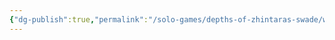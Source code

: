 ```yaml
---
{"dg-publish":true,"permalink":"/solo-games/depths-of-zhintaras-swade/world/megadungeon/e1-scarlet-tomb/e1-news-feed-excalidraw/","tags":["excalidraw"],"noteIcon":""}
---
```

<style> .container {font-family: sans-serif; text-align: center;} .button-wrapper button {z-index: 1;height: 40px; width: 100px; margin: 10px;padding: 5px;} .excalidraw .App-menu_top .buttonList { display: flex;} .excalidraw-wrapper { height: 800px; margin: 50px; position: relative;} :root[dir="ltr"] .excalidraw .layer-ui__wrapper .zen-mode-transition.App-menu_bottom--transition-left {transform: none;} </style><script src="https://cdn.jsdelivr.net/npm/react@17/umd/react.production.min.js"></script><script src="https://cdn.jsdelivr.net/npm/react-dom@17/umd/react-dom.production.min.js"></script><script type="text/javascript" src="https://cdn.jsdelivr.net/npm/@excalidraw/excalidraw@0/dist/excalidraw.production.min.js"></script><div id="E1_News_Feedexcalidraw.md"></div><script>(function(){const InitialData={"type":"excalidraw","version":2,"source":"https://github.com/zsviczian/obsidian-excalidraw-plugin/releases/tag/2.0.23","elements":[{"type":"image","version":738,"versionNonce":120897170,"isDeleted":false,"id":"bZLuEjSR","fillStyle":"hachure","strokeWidth":1,"strokeStyle":"solid","roughness":1,"opacity":100,"angle":0,"x":738.9328091736529,"y":-1511.9593082180054,"strokeColor":"transparent","backgroundColor":"transparent","width":793.2480057669243,"height":1011.305358001555,"seed":54744,"groupIds":[],"frameId":null,"roundness":null,"boundElements":[],"updated":1710044572510,"link":null,"locked":true,"status":"pending","fileId":"f9ce91cd7df257b5974a4cdd63c099c6384abca3","scale":[1,1]},{"type":"text","version":537,"versionNonce":1114221454,"isDeleted":false,"id":"hQDmbilM","fillStyle":"solid","strokeWidth":2,"strokeStyle":"solid","roughness":1,"opacity":100,"angle":0,"x":764.2030121904264,"y":-1285.9549538611627,"strokeColor":"#1e1e1e","backgroundColor":"transparent","width":206.4132080078125,"height":24.984272193466467,"seed":536771377,"groupIds":[],"frameId":null,"roundness":null,"boundElements":[],"updated":1710044572510,"link":null,"locked":false,"fontSize":19.987417754773173,"fontFamily":1,"text":"Scarlet Tomb Level 1","rawText":"Scarlet Tomb Level 1","textAlign":"left","verticalAlign":"top","containerId":null,"originalText":"Scarlet Tomb Level 1","lineHeight":1.25,"baseline":17},{"type":"text","version":486,"versionNonce":855841874,"isDeleted":false,"id":"2iNMVtvO","fillStyle":"solid","strokeWidth":2,"strokeStyle":"solid","roughness":1,"opacity":100,"angle":0,"x":1001.5866023899663,"y":-1286.3357666894597,"strokeColor":"#1e1e1e","backgroundColor":"transparent","width":128.0532684326172,"height":23.235458239146112,"seed":1128389503,"groupIds":[],"frameId":null,"roundness":null,"boundElements":[],"updated":1710044572510,"link":null,"locked":false,"fontSize":18.58836659131689,"fontFamily":1,"text":"On level enter","rawText":"On level enter","textAlign":"left","verticalAlign":"top","containerId":null,"originalText":"On level enter","lineHeight":1.25,"baseline":16},{"type":"text","version":437,"versionNonce":1200163278,"isDeleted":false,"id":"uMTwHRcU","fillStyle":"solid","strokeWidth":2,"strokeStyle":"solid","roughness":1,"opacity":100,"angle":0,"x":861.7551960498797,"y":-1216.0014066142064,"strokeColor":"#1e1e1e","backgroundColor":"transparent","width":12.701187133789062,"height":28.259341101664205,"seed":1103945215,"groupIds":[],"frameId":null,"roundness":null,"boundElements":[],"updated":1710044572510,"link":null,"locked":false,"fontSize":22.607472881331365,"fontFamily":1,"text":"x","rawText":"x","textAlign":"left","verticalAlign":"top","containerId":null,"originalText":"x","lineHeight":1.25,"baseline":20},{"type":"text","version":463,"versionNonce":415220242,"isDeleted":false,"id":"ymjfp9g6","fillStyle":"solid","strokeWidth":2,"strokeStyle":"solid","roughness":1,"opacity":100,"angle":0,"x":860.9178822394603,"y":-1040.1655064260735,"strokeColor":"#1e1e1e","backgroundColor":"transparent","width":12.701187133789062,"height":28.259341101664205,"seed":277764913,"groupIds":[],"frameId":null,"roundness":null,"boundElements":[],"updated":1710044572510,"link":null,"locked":false,"fontSize":22.607472881331365,"fontFamily":1,"text":"x","rawText":"x","textAlign":"left","verticalAlign":"top","containerId":null,"originalText":"x","lineHeight":1.25,"baseline":20},{"type":"text","version":517,"versionNonce":631414798,"isDeleted":false,"id":"CiRIpUE0","fillStyle":"solid","strokeWidth":2,"strokeStyle":"solid","roughness":1,"opacity":100,"angle":0,"x":684.6315552379018,"y":-1205.7136418565585,"strokeColor":"#1e1e1e","backgroundColor":"transparent","width":55.05357360839844,"height":28.259341101664205,"seed":1010665919,"groupIds":[],"frameId":null,"roundness":null,"boundElements":[],"updated":1710044572510,"link":null,"locked":false,"fontSize":22.607472881331365,"fontFamily":1,"text":"Past","rawText":"Past","textAlign":"left","verticalAlign":"top","containerId":null,"originalText":"Past","lineHeight":1.25,"baseline":20},{"type":"text","version":470,"versionNonce":1935781842,"isDeleted":false,"id":"0fZopyFe","fillStyle":"solid","strokeWidth":2,"strokeStyle":"solid","roughness":1,"opacity":100,"angle":0,"x":656.654986571034,"y":-983.5612774183767,"strokeColor":"#1e1e1e","backgroundColor":"transparent","width":74.71559143066406,"height":28.259341101664205,"seed":513075935,"groupIds":[],"frameId":null,"roundness":null,"boundElements":[],"updated":1710044572510,"link":null,"locked":false,"fontSize":22.607472881331365,"fontFamily":1,"text":"Recent","rawText":"Recent","textAlign":"left","verticalAlign":"top","containerId":null,"originalText":"Recent","lineHeight":1.25,"baseline":20},{"type":"text","version":486,"versionNonce":816803406,"isDeleted":false,"id":"as8ArDux","fillStyle":"solid","strokeWidth":2,"strokeStyle":"solid","roughness":1,"opacity":100,"angle":0,"x":1257.8046283783883,"y":-999.1371297155093,"strokeColor":"#1e1e1e","backgroundColor":"transparent","width":97.60932922363281,"height":28.259341101664205,"seed":455954737,"groupIds":[],"frameId":null,"roundness":null,"boundElements":[],"updated":1710044572510,"link":null,"locked":false,"fontSize":22.607472881331365,"fontFamily":1,"text":"Faction 1","rawText":"Faction 1","textAlign":"left","verticalAlign":"top","containerId":null,"originalText":"Faction 1","lineHeight":1.25,"baseline":20},{"type":"text","version":470,"versionNonce":117433746,"isDeleted":false,"id":"fbFbYwpq","fillStyle":"solid","strokeWidth":2,"strokeStyle":"solid","roughness":1,"opacity":100,"angle":0,"x":1254.4553731367096,"y":-966.4818911091418,"strokeColor":"#1e1e1e","backgroundColor":"transparent","width":107.575927734375,"height":28.259341101664205,"seed":1726361521,"groupIds":[],"frameId":null,"roundness":null,"boundElements":[],"updated":1710044572511,"link":null,"locked":false,"fontSize":22.607472881331365,"fontFamily":1,"text":"Faction 2","rawText":"Faction 2","textAlign":"left","verticalAlign":"top","containerId":null,"originalText":"Faction 2","lineHeight":1.25,"baseline":20},{"type":"text","version":423,"versionNonce":1435006094,"isDeleted":false,"id":"XWkB3XMz","fillStyle":"solid","strokeWidth":2,"strokeStyle":"solid","roughness":1,"opacity":100,"angle":0,"x":1262.8285112409067,"y":-1033.4669959427163,"strokeColor":"#1e1e1e","backgroundColor":"transparent","width":41.76478576660156,"height":28.259341101664205,"seed":1517005681,"groupIds":[],"frameId":null,"roundness":null,"boundElements":[],"updated":1710044572511,"link":null,"locked":false,"fontSize":22.607472881331365,"fontFamily":1,"text":"PCs","rawText":"PCs","textAlign":"left","verticalAlign":"top","containerId":null,"originalText":"PCs","lineHeight":1.25,"baseline":20},{"type":"text","version":657,"versionNonce":2094097234,"isDeleted":false,"id":"IH3cqNAQ","fillStyle":"solid","strokeWidth":2,"strokeStyle":"solid","roughness":1,"opacity":100,"angle":0,"x":1251.2647992985544,"y":-928.2475033720463,"strokeColor":"#1e1e1e","backgroundColor":"transparent","width":101.13493347167969,"height":28.259341101664205,"seed":802872543,"groupIds":[],"frameId":null,"roundness":null,"boundElements":[],"updated":1710044572511,"link":null,"locked":false,"fontSize":22.607472881331365,"fontFamily":1,"text":"Wererats","rawText":"Wererats","textAlign":"left","verticalAlign":"top","containerId":null,"originalText":"Wererats","lineHeight":1.25,"baseline":20},{"type":"text","version":173,"versionNonce":2112271054,"isDeleted":false,"id":"wceAPpzh","fillStyle":"solid","strokeWidth":2,"strokeStyle":"solid","roughness":1,"opacity":100,"angle":0,"x":848.6570311905888,"y":-1436.2522813911426,"strokeColor":"#1e1e1e","backgroundColor":"transparent","width":33.849884033203125,"height":44.78284498672021,"seed":1149359589,"groupIds":[],"frameId":null,"roundness":null,"boundElements":[],"updated":1710044572511,"link":null,"locked":false,"fontSize":35.826275989376164,"fontFamily":1,"text":"E1","rawText":"E1","textAlign":"left","verticalAlign":"top","containerId":null,"originalText":"E1","lineHeight":1.25,"baseline":31},{"type":"image","version":99,"versionNonce":1059924242,"isDeleted":false,"id":"sQL9etin","fillStyle":"hachure","strokeWidth":1,"strokeStyle":"solid","roughness":1,"opacity":100,"angle":0,"x":861.4831181471113,"y":-1918.8609770433154,"strokeColor":"transparent","backgroundColor":"transparent","width":500,"height":393.8802083333333,"seed":42395,"groupIds":[],"frameId":null,"roundness":null,"boundElements":[],"updated":1710044572511,"link":null,"locked":true,"status":"pending","fileId":"17582eea747634be906418b5c5c6fbba1ade7305","scale":[1,1]},{"type":"text","version":325,"versionNonce":1952655630,"isDeleted":false,"id":"EQAcK4in","fillStyle":"solid","strokeWidth":2,"strokeStyle":"solid","roughness":1,"opacity":100,"angle":0,"x":816.8714315472915,"y":-1176.2680698980764,"strokeColor":"#1e1e1e","backgroundColor":"transparent","width":82.05125427246094,"height":17.66097195474188,"seed":1449964002,"groupIds":[],"frameId":null,"roundness":null,"boundElements":[],"updated":1710044572511,"link":null,"locked":false,"fontSize":14.128777563793502,"fontFamily":1,"text":"New Thread","rawText":"New Thread","textAlign":"left","verticalAlign":"top","containerId":null,"originalText":"New Thread","lineHeight":1.25,"baseline":12},{"type":"text","version":563,"versionNonce":1435121362,"isDeleted":false,"id":"H7enN5dU","fillStyle":"solid","strokeWidth":2,"strokeStyle":"solid","roughness":1,"opacity":100,"angle":0,"x":776.2147974803909,"y":-1154.073113244453,"strokeColor":"#1e1e1e","backgroundColor":"transparent","width":180.2897491455078,"height":65.29411764705861,"seed":518334178,"groupIds":[],"frameId":null,"roundness":null,"boundElements":[],"updated":1710044572511,"link":null,"locked":false,"fontSize":8.705882352941149,"fontFamily":1,"text":"PUM: \nWho: Someone currently in trouble\nWhat: Cipher/Code\nWhere: Is holy, sacred, or somehow cursed\nDescription: jagged/edgy\nWhy: Honor a debt or an open issue","rawText":"PUM: \nWho: Someone currently in trouble\nWhat: Cipher/Code\nWhere: Is holy, sacred, or somehow cursed\nDescription: jagged/edgy\nWhy: Honor a debt or an open issue","textAlign":"left","verticalAlign":"top","containerId":null,"originalText":"PUM: \nWho: Someone currently in trouble\nWhat: Cipher/Code\nWhere: Is holy, sacred, or somehow cursed\nDescription: jagged/edgy\nWhy: Honor a debt or an open issue","lineHeight":1.25,"baseline":61},{"type":"text","version":176,"versionNonce":1215747918,"isDeleted":false,"id":"DOnvQ5Ce","fillStyle":"solid","strokeWidth":2,"strokeStyle":"solid","roughness":1,"opacity":100,"angle":0,"x":778.626940067299,"y":-996.4811137297517,"strokeColor":"#1e1e1e","backgroundColor":"transparent","width":74.18281555175781,"height":12.34029081796428,"seed":842286370,"groupIds":[],"frameId":null,"roundness":null,"boundElements":[],"updated":1710044572511,"link":null,"locked":false,"fontSize":9.872232654371425,"fontFamily":1,"text":"2 major events","rawText":"2 major events","textAlign":"left","verticalAlign":"top","containerId":null,"originalText":"2 major events","lineHeight":1.25,"baseline":8},{"type":"text","version":171,"versionNonce":1082100882,"isDeleted":false,"id":"VS6LJLWn","fillStyle":"hachure","strokeWidth":1,"strokeStyle":"solid","roughness":1,"opacity":100,"angle":0,"x":784.6976535163542,"y":-1371.6892092359392,"strokeColor":"#1e1e1e","backgroundColor":"transparent","width":128.5808868408203,"height":25,"seed":65267,"groupIds":[],"frameId":null,"roundness":null,"boundElements":[],"updated":1710044572511,"link":"[[E1 Key]]","locked":false,"fontSize":20,"fontFamily":1,"text":"📍[[E1 Key]]","rawText":"[[E1 Key]]","textAlign":"left","verticalAlign":"top","containerId":null,"originalText":"📍[[E1 Key]]","lineHeight":1.25,"baseline":18},{"type":"text","version":32,"versionNonce":846904718,"isDeleted":false,"id":"B7X1bErn","fillStyle":"solid","strokeWidth":2,"strokeStyle":"solid","roughness":1,"opacity":100,"angle":0,"x":1254.2351712910372,"y":-1415.8794564828418,"strokeColor":"#1e1e1e","backgroundColor":"transparent","width":252.1797637939453,"height":25,"seed":1275496766,"groupIds":[],"frameId":null,"roundness":null,"boundElements":[],"updated":1710044572511,"link":null,"locked":false,"fontSize":20,"fontFamily":1,"text":"Cursed vegetation growth","rawText":"Cursed vegetation growth","textAlign":"left","verticalAlign":"top","containerId":null,"originalText":"Cursed vegetation growth","lineHeight":1.25,"baseline":18},{"type":"text","version":43,"versionNonce":1438919250,"isDeleted":false,"id":"UggfyxBD","fillStyle":"solid","strokeWidth":2,"strokeStyle":"solid","roughness":1,"opacity":100,"angle":0,"x":1257.865616016099,"y":-1380.785157473909,"strokeColor":"#1e1e1e","backgroundColor":"transparent","width":227.03981018066406,"height":25,"seed":1258272482,"groupIds":[],"frameId":null,"roundness":null,"boundElements":[],"updated":1710044572511,"link":null,"locked":false,"fontSize":20,"fontFamily":1,"text":"Who caused the curse?","rawText":"Who caused the curse?","textAlign":"left","verticalAlign":"top","containerId":null,"originalText":"Who caused the curse?","lineHeight":1.25,"baseline":18},{"type":"text","version":456,"versionNonce":80308046,"isDeleted":false,"id":"OqpK3mwG","fillStyle":"solid","strokeWidth":2,"strokeStyle":"solid","roughness":1,"opacity":100,"angle":0,"x":770.5798463275648,"y":-983.9118051065033,"strokeColor":"#1e1e1e","backgroundColor":"transparent","width":148.68804931640625,"height":49.863928591485035,"seed":1495752718,"groupIds":[],"frameId":null,"roundness":null,"boundElements":null,"updated":1710044605330,"link":null,"locked":false,"fontSize":7.978228574637606,"fontFamily":1,"text":"Close Thread: Who caused the curse?\nWho: Nobody special but convenient\nWhat: Enemy/Danger\nFocus: Arrival/Birth\nDescription: tiny/small","rawText":"Close Thread: Who caused the curse?\nWho: Nobody special but convenient\nWhat: Enemy/Danger\nFocus: Arrival/Birth\nDescription: tiny/small","textAlign":"left","verticalAlign":"top","containerId":null,"originalText":"Close Thread: Who caused the curse?\nWho: Nobody special but convenient\nWhat: Enemy/Danger\nFocus: Arrival/Birth\nDescription: tiny/small","lineHeight":1.25,"baseline":46},{"type":"text","version":375,"versionNonce":2026827214,"isDeleted":false,"id":"FuwkUmKA","fillStyle":"solid","strokeWidth":2,"strokeStyle":"solid","roughness":1,"opacity":100,"angle":0,"x":768.5051017326191,"y":-925.655552046076,"strokeColor":"#1e1e1e","backgroundColor":"transparent","width":165.1465301513672,"height":34.15677022094313,"seed":1086840146,"groupIds":[],"frameId":null,"roundness":null,"boundElements":null,"updated":1710045635166,"link":null,"locked":false,"fontSize":9.108472058918167,"fontFamily":1,"text":"Remove Character: Faction 1\nWho: A political or reasonable person\nFocus: Mission/Task","rawText":"Remove Character: Faction 1\nWho: A political or reasonable person\nFocus: Mission/Task","textAlign":"left","verticalAlign":"top","containerId":null,"originalText":"Remove Character: Faction 1\nWho: A political or reasonable person\nFocus: Mission/Task","lineHeight":1.25,"baseline":31},{"type":"line","version":126,"versionNonce":1310142990,"isDeleted":false,"id":"kEuARtEfbswLCKp7nZVCT","fillStyle":"solid","strokeWidth":1,"strokeStyle":"solid","roughness":1,"opacity":100,"angle":0,"x":1256.1374557842164,"y":-1368.8393105309847,"strokeColor":"#1e1e1e","backgroundColor":"transparent","width":233.57462834044145,"height":2.5480868546230795,"seed":381708686,"groupIds":[],"frameId":null,"roundness":{"type":2},"boundElements":null,"updated":1710044572511,"link":null,"locked":false,"startBinding":null,"endBinding":null,"lastCommittedPoint":null,"startArrowhead":null,"endArrowhead":null,"points":[[0,0],[233.57462834044145,2.5480868546230795]]},{"type":"line","version":48,"versionNonce":666320338,"isDeleted":false,"id":"52wXilq7VM3mKhdlGhjEx","fillStyle":"solid","strokeWidth":1,"strokeStyle":"solid","roughness":1,"opacity":100,"angle":0,"x":1254.8554327437269,"y":-986.76117131196,"strokeColor":"#1e1e1e","backgroundColor":"transparent","width":105.1397959365454,"height":0.6962900393149312,"seed":1318965138,"groupIds":[],"frameId":null,"roundness":{"type":2},"boundElements":null,"updated":1710044572511,"link":null,"locked":false,"startBinding":null,"endBinding":null,"lastCommittedPoint":null,"startArrowhead":null,"endArrowhead":null,"points":[[0,0],[105.1397959365454,-0.6962900393149312]]},{"type":"freedraw","version":98,"versionNonce":1086439502,"isDeleted":false,"id":"U2HKUigPOSoFMLW4wTV1q","fillStyle":"solid","strokeWidth":0.5,"strokeStyle":"solid","roughness":1,"opacity":100,"angle":0,"x":1251.3739825471525,"y":-954.0355394641612,"strokeColor":"#1e1e1e","backgroundColor":"transparent","width":110.71011625106462,"height":2.088870117944566,"seed":987944338,"groupIds":[],"frameId":null,"roundness":null,"boundElements":null,"updated":1710044572511,"link":null,"locked":false,"points":[[0,0],[0.6962900393148175,0],[1.3925800786298623,0],[2.7851601572594973,0],[3.4814501965743148,0],[4.874030275204177,0],[6.266610353833812,0],[7.659190432463674,0],[9.05177051109331,0],[10.444350589723172,0],[11.836930668352807,0],[13.229510746982442,0],[14.622090825612304,0],[16.710960943556984,0.6962900393149312],[18.799831061501436,0.6962900393149312],[20.1924111401313,0.6962900393149312],[22.28128125807598,0.6962900393149312],[24.37015137602043,0.6962900393149312],[29.244181651224608,1.3925800786297486],[31.333051769169288,1.3925800786297486],[32.029341808484105,1.3925800786297486],[33.42192188711374,1.3925800786297486],[34.118211926428785,1.3925800786297486],[35.51079200505842,1.3925800786297486],[37.5996621230031,1.3925800786297486],[38.29595216231792,2.088870117944566],[40.3848222802626,2.088870117944566],[41.77740235889223,2.088870117944566],[43.169982437522094,2.088870117944566],[43.86627247683691,2.088870117944566],[45.955142594781364,2.088870117944566],[48.044012712726044,2.088870117944566],[50.82917286998554,2.088870117944566],[51.52546290930036,2.088870117944566],[52.2217529486154,2.088870117944566],[53.61433302724504,2.088870117944566],[56.399493184504536,2.088870117944566],[57.09578322381935,2.088870117944566],[58.488363302449216,2.088870117944566],[60.57723342039367,2.088870117944566],[63.36239357765339,2.088870117944566],[64.75497365628303,2.088870117944566],[67.54013381354252,2.088870117944566],[68.93271389217216,2.088870117944566],[70.32529397080202,2.088870117944566],[71.71787404943166,2.088870117944566],[73.11045412806152,2.088870117944566],[74.50303420669115,2.088870117944566],[75.19932424600597,2.088870117944566],[76.59190432463583,2.088870117944566],[77.9844844032657,2.088870117944566],[78.68077444258051,2.088870117944566],[80.07335452121015,2.088870117944566],[80.76964456052497,2.088870117944566],[81.46593459984001,2.088870117944566],[82.16222463915483,2.088870117944566],[83.55480471778446,2.088870117944566],[84.25109475709928,2.088870117944566],[85.64367483572914,2.088870117944566],[86.33996487504396,2.088870117944566],[88.42883499298864,2.088870117944566],[89.12512503230346,2.088870117944566],[90.51770511093332,2.088870117944566],[91.21399515024814,2.088870117944566],[91.91028518956296,2.088870117944566],[92.60657522887777,2.088870117944566],[93.99915530750764,2.088870117944566],[94.69544534682245,2.088870117944566],[96.08802542545232,2.088870117944566],[96.78431546476713,2.088870117944566],[97.48060550408195,2.088870117944566],[98.17689554339677,2.088870117944566],[98.87318558271159,2.088870117944566],[100.26576566134145,2.088870117944566],[100.96205570065626,2.088870117944566],[101.65834573997131,2.088870117944566],[103.05092581860094,2.088870117944566],[104.44350589723058,2.088870117944566],[105.13979593654562,2.088870117944566],[106.53237601517526,2.088870117944566],[107.22866605449008,2.088870117944566],[107.9249560938049,2.088870117944566],[108.62124613311994,2.088870117944566],[109.31753617243476,2.088870117944566],[110.01382621174957,2.088870117944566],[110.71011625106462,2.088870117944566],[110.71011625106462,2.088870117944566]],"lastCommittedPoint":[110.71011625106462,2.088870117944566],"simulatePressure":true,"pressures":[]},{"type":"text","version":24,"versionNonce":1970516882,"isDeleted":false,"id":"BziR5IOI","fillStyle":"solid","strokeWidth":0.5,"strokeStyle":"solid","roughness":1,"opacity":100,"angle":0,"x":1371.8321593486262,"y":-965.8724701325161,"strokeColor":"#1e1e1e","backgroundColor":"transparent","width":72.07992553710938,"height":25,"seed":638727826,"groupIds":[],"frameId":null,"roundness":null,"boundElements":null,"updated":1710044572511,"link":null,"locked":false,"fontSize":20,"fontFamily":1,"text":"Kobolds","rawText":"Kobolds","textAlign":"left","verticalAlign":"top","containerId":null,"originalText":"Kobolds","lineHeight":1.25,"baseline":18},{"id":"qi2pM6N9","type":"text","x":1367.6544191127382,"y":-997.9018119409981,"width":135.6798858642578,"height":25,"angle":0,"strokeColor":"#1e1e1e","backgroundColor":"transparent","fillStyle":"solid","strokeWidth":0.5,"strokeStyle":"solid","roughness":1,"opacity":100,"groupIds":[],"frameId":null,"roundness":null,"seed":851370318,"version":28,"versionNonce":714949326,"isDeleted":false,"boundElements":null,"updated":1710044592108,"link":null,"locked":false,"text":"Scarlet Order","rawText":"Scarlet Order","fontSize":20,"fontFamily":1,"textAlign":"left","verticalAlign":"top","baseline":18,"containerId":null,"originalText":"Scarlet Order","lineHeight":1.25},{"id":"yIPwFl73","type":"text","x":1378.795059741776,"y":-993.0277816657938,"width":10,"height":25,"angle":0,"strokeColor":"#1e1e1e","backgroundColor":"transparent","fillStyle":"solid","strokeWidth":0.5,"strokeStyle":"solid","roughness":1,"opacity":100,"groupIds":[],"frameId":null,"roundness":null,"seed":2138324622,"version":3,"versionNonce":327190158,"isDeleted":true,"boundElements":null,"updated":1710044572511,"link":null,"locked":false,"text":"","rawText":"","fontSize":20,"fontFamily":1,"textAlign":"left","verticalAlign":"top","baseline":18,"containerId":null,"originalText":"","lineHeight":1.25}],"appState":{"theme":"light","viewBackgroundColor":"#ffffff","currentItemStrokeColor":"#1e1e1e","currentItemBackgroundColor":"transparent","currentItemFillStyle":"solid","currentItemStrokeWidth":0.5,"currentItemStrokeStyle":"solid","currentItemRoughness":1,"currentItemOpacity":100,"currentItemFontFamily":1,"currentItemFontSize":20,"currentItemTextAlign":"left","currentItemStartArrowhead":null,"currentItemEndArrowhead":"arrow","scrollX":-703.7098893090325,"scrollY":1320.7047430068228,"zoom":{"value":1.8356617845891001},"currentItemRoundness":"round","gridSize":null,"gridColor":{"Bold":"#C9C9C9FF","Regular":"#EDEDEDFF"},"currentStrokeOptions":null,"previousGridSize":null,"frameRendering":{"enabled":true,"clip":true,"name":true,"outline":true}},"files":{}};InitialData.scrollToContent=true;App=()=>{const e=React.useRef(null),t=React.useRef(null),[n,i]=React.useState({width:void 0,height:void 0});return React.useEffect(()=>{i({width:t.current.getBoundingClientRect().width,height:t.current.getBoundingClientRect().height});const e=()=>{i({width:t.current.getBoundingClientRect().width,height:t.current.getBoundingClientRect().height})};return window.addEventListener("resize",e),()=>window.removeEventListener("resize",e)},[t]),React.createElement(React.Fragment,null,React.createElement("div",{className:"excalidraw-wrapper",ref:t},React.createElement(ExcalidrawLib.Excalidraw,{ref:e,width:n.width,height:n.height,initialData:InitialData,viewModeEnabled:!0,zenModeEnabled:!0,gridModeEnabled:!1})))},excalidrawWrapper=document.getElementById("E1_News_Feedexcalidraw.md");ReactDOM.render(React.createElement(App),excalidrawWrapper);})();</script>